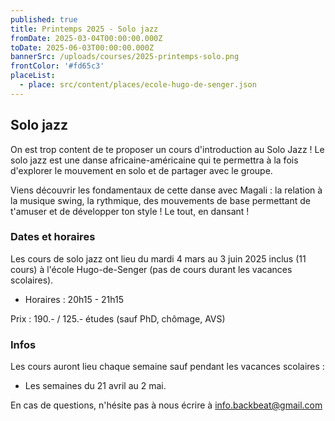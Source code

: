 ```yaml
---
published: true
title: Printemps 2025 - Solo jazz
fromDate: 2025-03-04T00:00:00.000Z
toDate: 2025-06-03T00:00:00.000Z
bannerSrc: /uploads/courses/2025-printemps-solo.png
frontColor: '#fd65c3'
placeList:
  - place: src/content/places/ecole-hugo-de-senger.json
---
```


## Solo jazz

On est trop content de te proposer un cours d'introduction au Solo Jazz ! Le solo jazz est une danse africaine-américaine qui te permettra à la fois d'explorer le mouvement en solo et de partager avec le groupe.

Viens découvrir les fondamentaux de cette danse avec Magali : la relation à la musique swing, la rythmique, des mouvements de base permettant de t'amuser et de développer ton style ! Le tout, en dansant !

### Dates et horaires

Les cours de solo jazz ont lieu du mardi 4 mars au 3 juin 2025 inclus (11 cours) à l'école Hugo-de-Senger (pas de cours durant les vacances scolaires).

- Horaires : 20h15 - 21h15

Prix : 190.- / 125.- études (sauf PhD, chômage, AVS)

### Infos

Les cours auront lieu chaque semaine sauf pendant les vacances scolaires :

- Les semaines du 21 avril au 2 mai. 

En cas de questions, n'hésite pas à nous écrire à info.backbeat@gmail.com


